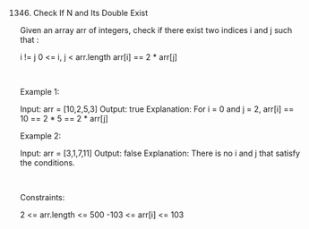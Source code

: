1346. Check If N and Its Double Exist

Given an array arr of integers, check if there exist two indices i and j such that :

i != j
0 <= i, j < arr.length
arr[i] == 2 * arr[j]

 

Example 1:

Input: arr = [10,2,5,3]
Output: true
Explanation: For i = 0 and j = 2, arr[i] == 10 == 2 * 5 == 2 * arr[j]


Example 2:

Input: arr = [3,1,7,11]
Output: false
Explanation: There is no i and j that satisfy the conditions.


 

Constraints:

2 <= arr.length <= 500
-103 <= arr[i] <= 103